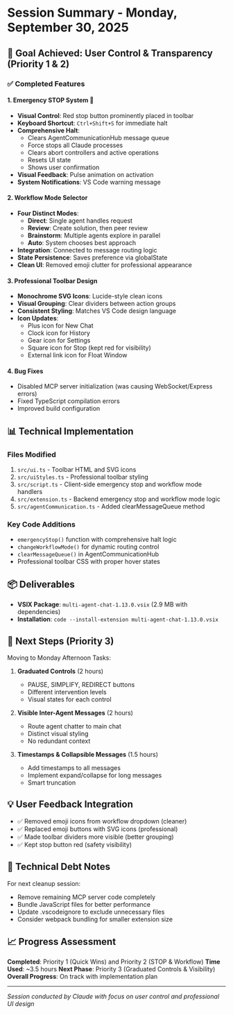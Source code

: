 # Session Summary - Monday, September 30, 2025

## 🎯 Goal Achieved: User Control & Transparency (Priority 1 & 2)

### ✅ Completed Features

#### 1. Emergency STOP System 🛑

- **Visual Control**: Red stop button prominently placed in toolbar
- **Keyboard Shortcut**: `Ctrl+Shift+S` for immediate halt
- **Comprehensive Halt**:
  - Clears AgentCommunicationHub message queue
  - Force stops all Claude processes
  - Clears abort controllers and active operations
  - Resets UI state
  - Shows user confirmation
- **Visual Feedback**: Pulse animation on activation
- **System Notifications**: VS Code warning message

#### 2. Workflow Mode Selector

- **Four Distinct Modes**:
  - **Direct**: Single agent handles request
  - **Review**: Create solution, then peer review
  - **Brainstorm**: Multiple agents explore in parallel
  - **Auto**: System chooses best approach
- **Integration**: Connected to message routing logic
- **State Persistence**: Saves preference via globalState
- **Clean UI**: Removed emoji clutter for professional appearance

#### 3. Professional Toolbar Design

- **Monochrome SVG Icons**: Lucide-style clean icons
- **Visual Grouping**: Clear dividers between action groups
- **Consistent Styling**: Matches VS Code design language
- **Icon Updates**:
  - Plus icon for New Chat
  - Clock icon for History
  - Gear icon for Settings
  - Square icon for Stop (kept red for visibility)
  - External link icon for Float Window

#### 4. Bug Fixes

- Disabled MCP server initialization (was causing WebSocket/Express errors)
- Fixed TypeScript compilation errors
- Improved build configuration

## 📊 Technical Implementation

### Files Modified

1. `src/ui.ts` - Toolbar HTML and SVG icons
2. `src/uiStyles.ts` - Professional toolbar styling
3. `src/script.ts` - Client-side emergency stop and workflow mode handlers
4. `src/extension.ts` - Backend emergency stop and workflow mode logic
5. `src/agentCommunication.ts` - Added clearMessageQueue method

### Key Code Additions

- `emergencyStop()` function with comprehensive halt logic
- `changeWorkflowMode()` for dynamic routing control
- `clearMessageQueue()` in AgentCommunicationHub
- Professional toolbar CSS with proper hover states

## 📦 Deliverables

- **VSIX Package**: `multi-agent-chat-1.13.0.vsix` (2.9 MB with dependencies)
- **Installation**: `code --install-extension multi-agent-chat-1.13.0.vsix`

## 🚀 Next Steps (Priority 3)

Moving to Monday Afternoon Tasks:

1. **Graduated Controls** (2 hours)
   - PAUSE, SIMPLIFY, REDIRECT buttons
   - Different intervention levels
   - Visual states for each control

2. **Visible Inter-Agent Messages** (2 hours)
   - Route agent chatter to main chat
   - Distinct visual styling
   - No redundant context

3. **Timestamps & Collapsible Messages** (1.5 hours)
   - Add timestamps to all messages
   - Implement expand/collapse for long messages
   - Smart truncation

## 💡 User Feedback Integration

- ✅ Removed emoji icons from workflow dropdown (cleaner)
- ✅ Replaced emoji buttons with SVG icons (professional)
- ✅ Made toolbar dividers more visible (better grouping)
- ✅ Kept stop button red (safety visibility)

## 🔧 Technical Debt Notes

For next cleanup session:

- Remove remaining MCP server code completely
- Bundle JavaScript files for better performance
- Update .vscodeignore to exclude unnecessary files
- Consider webpack bundling for smaller extension size

## 📈 Progress Assessment

**Completed**: Priority 1 (Quick Wins) and Priority 2 (STOP & Workflow)
**Time Used**: ~3.5 hours
**Next Phase**: Priority 3 (Graduated Controls & Visibility)
**Overall Progress**: On track with implementation plan

---

*Session conducted by Claude with focus on user control and professional UI design*
